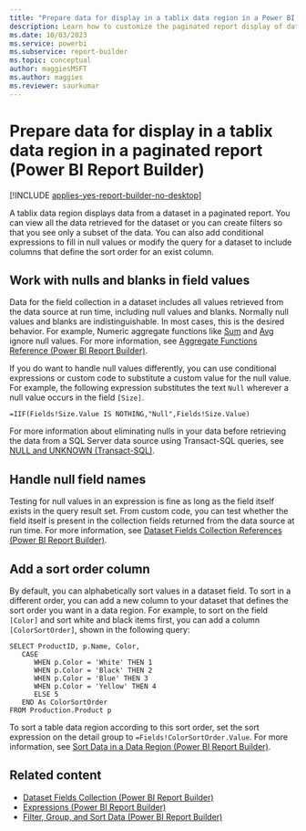 ```yaml
---
title: "Prepare data for display in a tablix data region in a Power BI paginated report | Microsoft Docs"
description: Learn how to customize the paginated report display of data in Power BI Report Builder to show either all data retrieved or a subset of the data.
ms.date: 10/03/2023
ms.service: powerbi
ms.subservice: report-builder
ms.topic: conceptual
author: maggiesMSFT
ms.author: maggies
ms.reviewer: saurkumar
---
```

# Prepare data for display in a tablix data region in a paginated report (Power BI Report Builder)

[!INCLUDE [applies-yes-report-builder-no-desktop](../../includes/applies-yes-report-builder-no-desktop.md)]

  A tablix data region displays data from a dataset in a paginated report. You can view all the data retrieved for the dataset or you can create filters so that you see only a subset of the data. You can also add conditional expressions to fill in null values or modify the query for a dataset to include columns that define the sort order for an exist column.  
  
  
## Work with nulls and blanks in field values  
 Data for the field collection in a dataset includes all values retrieved from the data source at run time, including null values and blanks. Normally null values and blanks are indistinguishable. In most cases, this is the desired behavior. For example, Numeric aggregate functions like [Sum](/sql/reporting-services/report-design/report-builder-functions-sum-function) and [Avg](/sql/reporting-services/report-design/report-builder-functions-avg-function) ignore null values. For more information, see [Aggregate Functions Reference &#40;Power BI Report Builder&#41;](/sql/reporting-services/report-design/report-builder-functions-aggregate-functions-reference).  
  
 If you do want to handle null values differently, you can use conditional expressions or custom code to substitute a custom value for the null value. For example, the following expression substitutes the text `Null` wherever a null value occurs in the field `[Size]`.  
  
```  
=IIF(Fields!Size.Value IS NOTHING,"Null",Fields!Size.Value)  
```  
  
 For more information about eliminating nulls in your data before retrieving the data from a SQL Server data source using Transact-SQL queries, see [NULL and UNKNOWN (Transact-SQL)](/sql/t-sql/language-elements/null-and-unknown-transact-sql).  
  
## Handle null field names  
 Testing for null values in an expression is fine as long as the field itself exists in the query result set. From custom code, you can test whether the field itself is present in the collection fields returned from the data source at run time. For more information, see [Dataset Fields Collection References &#40;Power BI Report Builder&#41;](../../paginated-reports/expressions/built-in-collections-dataset-fields-collection-references-report-builder.md).  
  
## Add a sort order column  
 By default, you can alphabetically sort values in a dataset field. To sort in a different order, you can add a new column to your dataset that defines the sort order you want in a data region. For example, to sort on the field `[Color]` and sort white and black items first, you can add a column `[ColorSortOrder]`, shown in the following query:  
  
```  
SELECT ProductID, p.Name, Color,  
   CASE  
      WHEN p.Color = 'White' THEN 1  
      WHEN p.Color = 'Black' THEN 2  
      WHEN p.Color = 'Blue' THEN 3  
      WHEN p.Color = 'Yellow' THEN 4  
      ELSE 5  
   END As ColorSortOrder  
FROM Production.Product p  
```  
  
 To sort a table data region according to this sort order, set the sort expression on the detail group to `=Fields!ColorSortOrder.Value`. For more information, see [Sort Data in a Data Region &#40;Power BI Report Builder&#41;](../../paginated-reports/report-design/sort-data-data-region-report-builder.md).  
  
## Related content

- [Dataset Fields Collection &#40;Power BI Report Builder&#41;](../../paginated-reports/report-data/dataset-fields-collection-report-builder.md)   
- [Expressions &#40;Power BI Report Builder&#41;](../../paginated-reports/expressions/report-builder-expressions.md)   
- [Filter, Group, and Sort Data &#40;Power BI Report Builder&#41;](../../paginated-reports/report-design/filter-group-sort-data-report-builder.md)  
  
  
